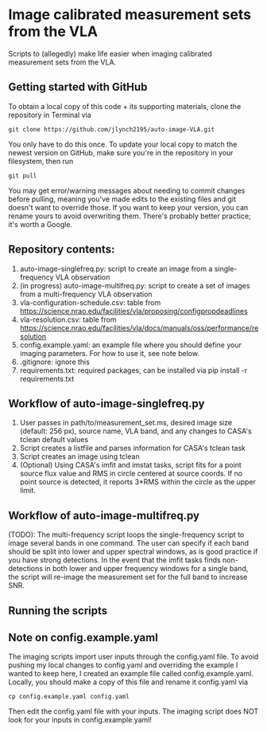# Image calibrated measurement sets from the VLA
Scripts to (allegedly) make life easier when imaging calibrated measurement sets from the VLA. 

## Getting started with GitHub
To obtain a local copy of this code + its supporting materials, clone the repository in Terminal via


    git clone https://github.com/jlynch2195/auto-image-VLA.git

You only have to do this once. To update your local copy to match the newest version on GitHub, make sure you're in the repository in your filesystem, then run

    git pull

You may get error/warning messages about needing to commit changes before pulling, meaning you've made edits to the existing files and git doesn't want to override those. If you want to keep your version, you can rename yours to avoid overwriting them. There's probably better practice; it's worth a Google.

## Repository contents:
1. auto-image-singlefreq.py: script to create an image from a single-frequency VLA observation
2. (in progress) auto-image-multifreq.py: script to create a set of images from a multi-frequency VLA observation
3. vla-configuration-schedule.csv: table from https://science.nrao.edu/facilities/vla/proposing/configpropdeadlines
4. vla-resolution.csv: table from https://science.nrao.edu/facilities/vla/docs/manuals/oss/performance/resolution
5. config.example.yaml: an example file where you should define your imaging parameters. For how to use it, see note below.
6. .gitignore: ignore this
7. requirements.txt: required packages, can be installed via pip install -r requirements.txt

## Workflow of auto-image-singlefreq.py
1. User passes in path/to/measurement_set.ms, desired image size (default: 256 px), source name, VLA band, and any changes to CASA's tclean default values
2. Script creates a listfile and parses information for CASA's tclean task
3. Script creates an image using tclean
4. (Optional) Using CASA's imfit and imstat tasks, script fits for a point source flux value and RMS in circle centered at source coords. If no point source is detected, it reports 3*RMS within the circle as the upper limit.

## Workflow of auto-image-multifreq.py
(TODO): The multi-frequency script loops the single-frequency script to image several bands in one command. The user can specify if each band should be split into lower and upper spectral windows, as is good practice if you have strong detections. In the event that the imfit tasks finds non-detections in both lower and upper frequency windows for a single band, the script will re-image the measurement set for the full band to increase SNR.

## Running the scripts


## Note on config.example.yaml
The imaging scripts import user inputs through the config.yaml file. To avoid pushing my local changes to config.yaml and overriding the example I wanted to keep here, I created an example file called config.example.yaml. Locally, you should make a copy of this file and rename it config.yaml via 

    cp config.example.yaml config.yaml

Then edit the config.yaml file with your inputs. The imaging script does NOT look for your inputs in config.example.yaml!
